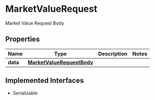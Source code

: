 

# MarketValueRequest

Market Value Request Body

## Properties

Name | Type | Description | Notes
------------ | ------------- | ------------- | -------------
**data** | [**MarketValueRequestBody**](MarketValueRequestBody.md) |  | 


## Implemented Interfaces

* Serializable


